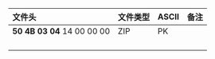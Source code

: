 | 文件头                  | 文件类型 | ASCII | 备注 |
|:----------------------- |:-------- |:----- | ---- |
| **50 4B 03 04** 14 00 00 00 | ZIP      | PK    |      |
|                         |          |       |      |
|                         |          |       |      |
|                         |          |       |      |
|                         |          |       |      |
